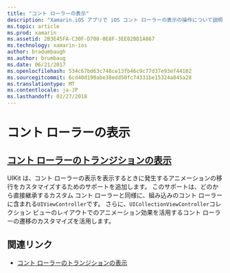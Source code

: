 ```yaml
---
title: "コント ローラーの表示"
description: "Xamarin.iOS アプリで iOS コント ローラーの表示の操作について説明します。"
ms.topic: article
ms.prod: xamarin
ms.assetid: 2B3E45FA-C30F-D708-0E8F-3EE02BD1A867
ms.technology: xamarin-ios
author: bradumbaugh
ms.author: brumbaug
ms.date: 06/21/2017
ms.openlocfilehash: 534c67bd63c748ce13fb46c9c77d37e93ef44102
ms.sourcegitcommit: 6cd40d190abe38edd50fc74331be15324a845a28
ms.translationtype: MT
ms.contentlocale: ja-JP
ms.lasthandoff: 02/27/2018
---
```

# <a name="view-controllers"></a>コント ローラーの表示

## <a name="view-controller-transitionstransitionsmd"></a>[コント ローラーのトランジションの表示](transitions.md)

UIKit は、コント ローラーの表示を表示するときに発生するアニメーションの移行をカスタマイズするためのサポートを追加します。 このサポートは、どのから直接継承するカスタム コント ローラーと同様に、組み込みのコント ローラーに含まれる`UIViewController`です。 さらに、`UICollectionViewController`コレクション ビューのレイアウトでのアニメーション効果を活用するコント ローラーの遷移のカスタマイズを活用します。







## <a name="related-links"></a>関連リンク

- [コント ローラーのトランジションの表示](~/ios/user-interface/ios-ui/view-controllers/transitions.md)
